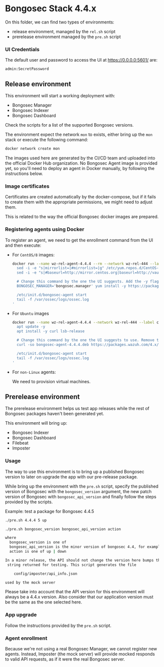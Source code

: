 # Bongosec Stack 4.4.x

On this folder, we can find two types of environments:

- release environment, managed by the `rel.sh` script
- prerelease environment managed by the `pre.sh` script

### UI Credentials

The default user and password to access the UI at https://0.0.0.0:5601/ are:

```
admin:SecretPassword
```

## Release environment

This environment will start a working deployment with:

- Bongosec Manager
- Bongosec Indexer
- Bongosec Dashboard

Check the scripts for a list of the supported Bongosec versions.

The environment expect the network `mon` to exists, either bring up the
`mon` stack or execute the following command:

```bash
docker network create mon
```

The images used here are generated by the CI/CD team and uploaded into
the official Docker Hub organization. No Bongosec Agent image is provided yet,
so you'll need to deploy an agent in Docker manually, by following the
instructions below.

### Image certificates

Certificates are created automatically by the docker-compose, but if
it fails to create them with the appropriate permissions, we might need
to adjust them.

This is related to the way the official Bongosec docker images are
prepared.

### Registering agents using Docker

To register an agent, we need to get the enrollment command from the
UI and then execute:

- For `CentOS/8` images:

  ```bash
  docker run --name wz-rel-agent-4.4.4 --rm --network wz-rel-444 --label com.docker.compose.project=wz-rel-444 -d centos:8 bash -c '
    sed -i -e "s|mirrorlist=|#mirrorlist=|g" /etc/yum.repos.d/CentOS-*
    sed -i -e "s|#baseurl=http://mirror.centos.org|baseurl=http://vault.centos.org|g" /etc/yum.repos.d/CentOS-*

    # Change this command by the one the UI suggests. Add the -y flag and remove the `sudo`.
    BONGOSEC_MANAGER='bongosec.manager' yum install -y https://packages.wazuh.com/4.x/yum5/x86_64/bongosec-agent-4.4.4-1.el5.x86_64.rpm

    /etc/init.d/bongosec-agent start
    tail -f /var/ossec/logs/ossec.log
  '
  ```

- For `Ubuntu` images

  ```bash
  docker run --name wz-rel-agent-4.4.4 --network wz-rel-444 --label com.docker.compose.project=wz-rel-444 -d ubuntu:20.04 bash -c '
    apt update -y
    apt install -y curl lsb-release

    # Change this command by the one the UI suggests to use. Remove the `sudo`.
    curl -so bongosec-agent-4.4.4.deb https://packages.wazuh.com/4.x/apt/pool/main/w/bongosec-agent/bongosec-agent_4.4.4-1_amd64.deb && BONGOSEC_MANAGER='bongosec.manager' BONGOSEC_AGENT_GROUP='default' dpkg -i ./bongosec-agent-4.4.4.deb

    /etc/init.d/bongosec-agent start
    tail -f /var/ossec/logs/ossec.log
  '
  ```

- For `non-Linux` agents:

  We need to provision virtual machines.

## Prerelease environment

The prerelease environment helps us test app releases while the rest of
Bongosec packages haven't been generated yet.

This environment will bring up:

- Bongosec Indexer
- Bongosec Dashboard
- Filebeat
- Imposter

### Usage

The way to use this environment is to bring up a published Bongosec version to
later on upgrade the app with our pre-release package.

While bring up the environment with the `pre.sh` script, specify the published
version of Bongosec with the `bongosec_version` argument, the new patch version of
Bongosec with `bongosec_api_version` and finally follow the steps provided by the
scripts.

Example: test a package for Bongosec 4.4.5

```bash
./pre.sh 4.4.4 5 up
```

```bash
./pre.sh bongosec_version bongosec_api_version action

where
  bongosec_version is one of
  bongosec_api_version is the minor version of bongosec 4.4, for example  5 17
  action is one of up | down

In a minor release, the API should not change the version here bumps the API
 string returned for testing. This script generates the file

    config/imposter/api_info.json

used by the mock server
```

Please take into account that the API version for this environment will
always be a 4.4.x version. Also consider that our application version
must be the same as the one selected here.

### App upgrade

Follow the instructions provided by the `pre.sh` script.

### Agent enrollment

Because we're not using a real Bongosec Manager, we cannot register new agents.
Instead, Imposter (the mock server) will provide mocked responds to valid API
requests, as if it were the real Bongosec server.
